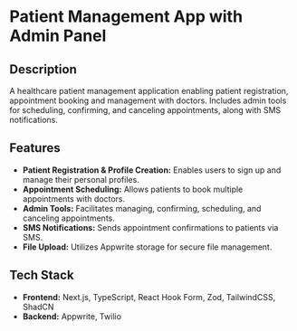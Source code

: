 # Patient Management App with Admin Panel

## Description
A healthcare patient management application enabling patient registration, appointment booking and management with doctors. Includes admin tools for scheduling, confirming, and canceling appointments, along with SMS notifications.

## Features
- **Patient Registration & Profile Creation:** Enables users to sign up and manage their personal profiles.
- **Appointment Scheduling:** Allows patients to book multiple appointments with doctors.
- **Admin Tools:** Facilitates managing, confirming, scheduling, and canceling appointments.
- **SMS Notifications:** Sends appointment confirmations to patients via SMS.
- **File Upload:** Utilizes Appwrite storage for secure file management.

## Tech Stack
- **Frontend:** Next.js, TypeScript, React Hook Form, Zod, TailwindCSS, ShadCN
- **Backend:** Appwrite, Twilio
